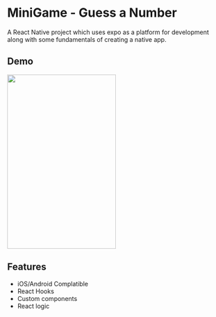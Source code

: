 
# MiniGame - Guess a Number

A React Native project which uses expo as a platform for development along with some fundamentals of creating a native app.




## Demo
<img src="https://github.com/oliwierPosiakow/MiniGame/blob/master/assets/images/demo.gif" width="250" height="400" />

## Features

- iOS/Android Complatible
- React Hooks
- Custom components
- React logic

